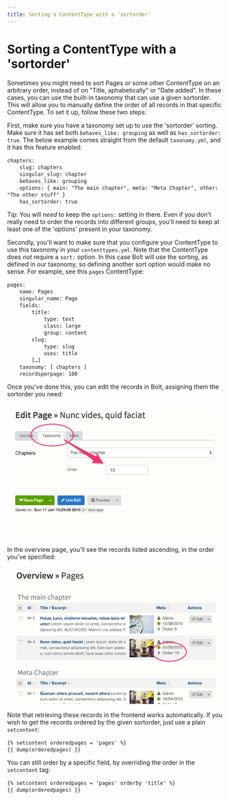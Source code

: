 ```yaml
---
title: Sorting a ContentType with a 'sortorder'
---
```

Sorting a ContentType with a 'sortorder'
========================================

Sometimes you might need to sort Pages or some other ContentType on an
arbitrary order, instead of on "Title, aphabetically" or "Date added". In these
cases, you can use the built-in taxonomy that can use a given sortorder. This
will allow you to manually define the order of all records in that specific
ContentType. To set it up, follow these two steps:

First, make sure you have a taxonomy set up to use the 'sortorder' sorting.
Make sure it has set both `behaves_like: grouping` as well as `has_sortorder:
true`. The below example comes straight from the default `taxonomy.yml`, and it
has this feature enabled:

```
chapters:
    slug: chapters
    singular_slug: chapter
    behaves_like: grouping
    options: { main: "The main chapter", meta: "Meta Chapter", other: "The other stuff" }
    has_sortorder: true
```

Tip: You will _need_ to keep the `options:` setting in there. Even if you don't
really need to order the records into different groups, you'll need to keep at
least one of the 'options' present in your taxonomy.

Secondly, you'll want to make sure that you configure your ContentType to use
this taxonomy in your `contenttypes.yml`. Note that the ContentType does _not_
require a `sort:` option. In this case Bolt will use the sorting, as defined in
our taxonomy, so defining another sort option would make no sense. For example,
see this `pages` ContentType:

```
pages:
    name: Pages
    singular_name: Page
    fields:
        title:
            type: text
            class: large
            group: content
        slug:
            type: slug
            uses: title
        […]
    taxonomy: [ chapters ]
    recordsperpage: 100
```

Once you've done this, you can edit the records in Bolt, assigning them the
sortorder you need:

<a href="/files/howto_sortorder_1.png" class="popup"><img src="/files/howto_sortorder_1.png" width="590"></a><br>

In the overview page, you'll see the records listed ascending, in the order
you've specified:

<a href="/files/howto_sortorder_2.png" class="popup"><img src="/files/howto_sortorder_2.png" width="590"></a><br>

Note that retrieving these records in the frontend works automatically. If you
wish to get the records ordered by the given sortorder, just use a plain
`setcontent`:

```
{% setcontent orderedpages = 'pages' %}
{{ dump(orderedpages) }}
```

You can still order by a specific field, by overriding the order in the
`setcontent` tag:

```
{% setcontent orderedpages = 'pages' orderby 'title' %}
{{ dump(orderedpages) }}
```

